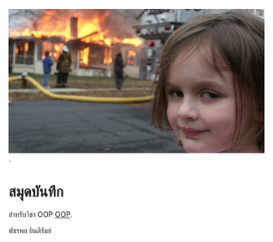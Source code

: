![download banner](./banner.jpg).


# สมุดบันทึก

สำหรับวิชา OOP [OOP](https://pudcharapon.github.io).

พัชรพล ยินดีรัมย์
